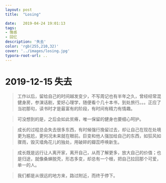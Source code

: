 ```yaml
---
layout: post
title:  "Losing"

date:   2019-04-24 19:01:13
tags:
- 情感
- 回忆
description: '失去'
color: 'rgb(255,210,32)'
cover: '../images/losing.jpg'
typora-root-url: ..
---
```

# 2019-12-15 失去
> 工作以后，留给自己的时间越发变少，不写周记也有半年之久，曾经经常混健身房，参演话剧，爱好心理学，随便看个几十本书，到处旅行。。。正应了当初那句，读书时才是最富有的阶段，有时间有精力有情趣。

> 可没想到的是，之后会如此贫瘠，唯一保留的健身也要细心呵护。

> 成长的过程总会失去很多东西，有时候强行挽留过去，却让自己在现在处境更为尴尬，更何况未来就在眼前。巨变和他人强加给自己的东西，如狂风如骤雨，毁灭墙角花儿的独处，用破碎的瓣蕊呼唤新生。

> 成长既是远行让人离开家，离开自己，从而了解更多，放大自己的价值；也是归途，就像桑蝉脱壳，形态多变，却总有一个根，把自己拉回那个可爱，单一的人。

> 我们都是从很远的地方来，路过附近，而终于停下。









